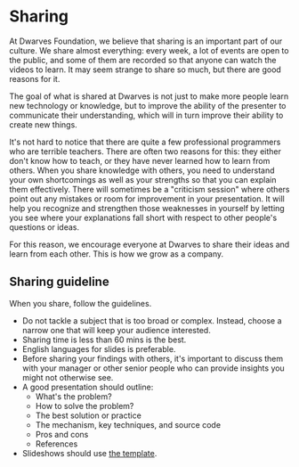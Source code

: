 # Sharing

At Dwarves Foundation, we believe that sharing is an important part of our culture. We share almost everything: every week, a lot of events are open to the public, and some of them are recorded so that anyone can watch the videos to learn. It may seem strange to share so much, but there are good reasons for it.

The goal of what is shared at Dwarves is not just to make more people learn new technology or knowledge, but to improve the ability of the presenter to communicate their understanding, which will in turn improve their ability to create new things.

It's not hard to notice that there are quite a few professional programmers who are terrible teachers. There are often two reasons for this: they either don't know how to teach, or they have never learned how to learn from others. When you share knowledge with others, you need to understand your own shortcomings as well as your strengths so that you can explain them effectively. There will sometimes be a "criticism session" where others point out any mistakes or room for improvement in your presentation. It will help you recognize and strengthen those weaknesses in yourself by letting you see where your explanations fall short with respect to other people's questions or ideas.

For this reason, we encourage everyone at Dwarves to share their ideas and learn from each other. This is how we grow as a company.

## Sharing guideline

When you share, follow the guidelines.

- Do not tackle a subject that is too broad or complex. Instead, choose a narrow one that will keep your audience interested.
- Sharing time is less than 60 mins is the best.
- English languages for slides is preferable.
- Before sharing your findings with others, it's important to discuss them with your manager or other senior people who can provide insights you might not otherwise see.
- A good presentation should outline:
  - What's the problem?
  - How to solve the problem?
  - The best solution or practice
  - The mechanism, key techniques, and source code
  - Pros and cons
  - References
- Slideshows should use [the template](https://docs.google.com/presentation/d/14n3DFDkroCTWx3y3GutLc8Ous3RWgza9_gi784tGmMo).
